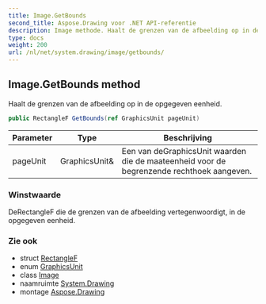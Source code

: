 ```yaml
---
title: Image.GetBounds
second_title: Aspose.Drawing voor .NET API-referentie
description: Image methode. Haalt de grenzen van de afbeelding op in de opgegeven eenheid.
type: docs
weight: 200
url: /nl/net/system.drawing/image/getbounds/
---
```

## Image.GetBounds method

Haalt de grenzen van de afbeelding op in de opgegeven eenheid.

```csharp
public RectangleF GetBounds(ref GraphicsUnit pageUnit)
```

| Parameter | Type | Beschrijving |
| --- | --- | --- |
| pageUnit | GraphicsUnit& | Een van deGraphicsUnit waarden die de maateenheid voor de begrenzende rechthoek aangeven. |

### Winstwaarde

DeRectangleF die de grenzen van de afbeelding vertegenwoordigt, in de opgegeven eenheid.

### Zie ook

* struct [RectangleF](../../rectanglef/)
* enum [GraphicsUnit](../../graphicsunit/)
* class [Image](../)
* naamruimte [System.Drawing](../../image/)
* montage [Aspose.Drawing](../../../)


